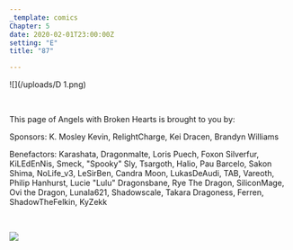 ```yaml
---
_template: comics
Chapter: 5
date: 2020-02-01T23:00:00Z
setting: "E"
title: "87"

---
```

![](/uploads/D 1.png)

<br>

<p align="left">This page of Angels with Broken Hearts is brought to you by:</p>

<p align="left">Sponsors: K. Mosley Kevin, RelightCharge, Kei Dracen, Brandyn Williams </p>

<p align="left">Benefactors: Karashata, Dragonmalte, Loris Puech, Foxon Silverfur, KiLEdEnNis, Smeck, "Spooky" Sly, Tsargoth, Halio, Pau Barcelo, Sakon Shima, NoLife_v3, LeSirBen, Candra Moon, LukasDeAudi, TAB, Vareoth, Philip Hanhurst, Lucie "Lulu" Dragonsbane, Rye The Dragon, SiliconMage, Ovi the Dragon, Lunala621, Shadowscale, Takara Dragoness, Ferren, ShadowTheFelkin, KyZekk </p> <br>

[![](/uploads/patreon-banner-1.jpg)](http://patreon.com/mbsaunders)
